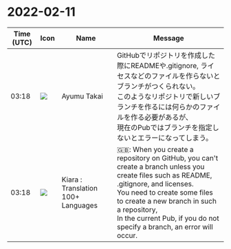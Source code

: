 # 2022-02-11

|Time (UTC)|Icon|Name|Message|
|---|---|---|---|
|03:18|![](https://avatars.slack-edge.com/2021-11-13/2734732574129_8d1b9fea40457c8d0a44_72.png)|Ayumu Takai|GitHubでリポジトリを作成した際にREADMEや.gitignore, ライセスなどのファイルを作らないとブランチがつくられない。<br>このようなリポジトリで新しいブランチを作るには何らかのファイルを作る必要があるが、<br>現在のPubではブランチを指定しないとエラーになってしまう。|
|03:18|![](https://avatars.slack-edge.com/2021-08-02/2324149410423_2aa7423c4133ecb9f168_72.png)|Kiara : Translation 100+ Languages|🇬🇧: When you create a repository on GitHub, you can't create a branch unless you create files such as README, .gitignore, and licenses.<br>You need to create some files to create a new branch in such a repository,<br>In the current Pub, if you do not specify a branch, an error will occur.|

